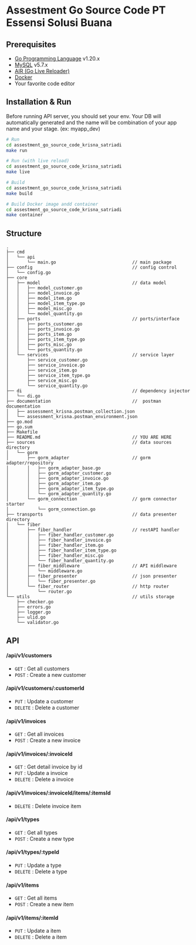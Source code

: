 # Assestment Go Source Code PT Essensi Solusi Buana

## Prerequisites

- [Go Programming Language](https://go.dev/dl/) v1.20.x
- [MySQL](https://www.mysql.com/downloads/) v5.7.x
- [AIR (Go Live Reloader)](https://github.com/cosmtrek/air)
- [Docker](https://www.docker.com/)
- Your favorite code editor

## Installation & Run

Before running API server, you should set your env. Your DB will automatically generated and the name will be combination of your app name and your stage. (ex: myapp_dev)

```bash
# Run
cd assestment_go_source_code_krisna_satriadi
make run
```

```bash
# Run (with live reload)
cd assestment_go_source_code_krisna_satriadi
make live
```

```bash
# Build
cd assestment_go_source_code_krisna_satriadi
make build
```

```bash
# Build Docker image andd container
cd assestment_go_source_code_krisna_satriadi
make container
```

## Structure

```
.
├── cmd
│   └── api
│       └── main.go								// main package
├── config										// config control
│   └── config.go
├── core
│   ├── model									// data model
│   │   ├── model_customer.go
│   │   ├── model_invoice.go
│   │   ├── model_item.go
│   │   ├── model_item_type.go
│   │   ├── model_misc.go
│   │   └── model_quantity.go
│   ├── ports									// ports/interface
│   │   ├── ports_customer.go
│   │   ├── ports_invoice.go
│   │   ├── ports_item.go
│   │   ├── ports_item_type.go
│   │   ├── ports_misc.go
│   │   └── ports_quantity.go
│   └── services								// service layer
│       ├── service_customer.go
│       ├── service_invoice.go
│       ├── service_item.go
│       ├── service_item_type.go
│       ├── service_misc.go
│       └── service_quantity.go
├── di											// dependency injector
│   └── di.go
├── documentation								//	postman documentation
│   ├── assessment_krisna.postman_collection.json
│   └── assessment_krisna.postman_environment.json
├── go.mod
├── go.sum
├── Makefile
├── README.md									// YOU ARE HERE
├── sources										// data sources directory
│   └── gorm
│       ├── gorm_adapter						// gorm adapter/repository
│       │   ├── gorm_adapter_base.go
│       │   ├── gorm_adapter_customer.go
│       │   ├── gorm_adapter_invoice.go
│       │   ├── gorm_adapter_item.go
│       │   ├── gorm_adapter_item_type.go
│       │   └── gorm_adapter_quantity.go
│       └── gorm_connection						// gorm connector starter
│           └── gorm_connection.go
├── transports									// data presenter directory
│   └── fiber
│       ├── fiber_handler						// restAPI handler
│       │   ├── fiber_handler_customer.go
│       │   ├── fiber_handler_invoice.go
│       │   ├── fiber_handler_item.go
│       │   ├── fiber_handler_item_type.go
│       │   ├── fiber_handler_misc.go
│       │   └── fiber_handler_quantity.go
│       ├── fiber_middleware					// API middleware
│       │   └── middleware.go
│       ├── fiber_presenter						// json presenter
│       │   └── fiber_presenter.go
│       └── fiber_router						// http router
│           └── router.go
└── utils										// utils storage
    ├── checker.go
    ├── errors.go
    ├── logger.go
    ├── ulid.go
    └── validator.go
```

## API

#### /api/v1/customers

- `GET` : Get all customers
- `POST` : Create a new customer

#### /api/v1/customers/:customerId

- `PUT` : Update a customer
- `DELETE` : Delete a customer

#### /api/v1/invoices

- `GET` : Get all invoices
- `POST` : Create a new invoice

#### /api/v1/invoices/:invoiceId

- `GET` : Get detail invoice by id
- `PUT` : Update a invoice
- `DELETE` : Delete a invoice

#### /api/v1/invoices/:invoiceId/items/:itemsId

- `DELETE` : Delete invoice item

#### /api/v1/types

- `GET` : Get all types
- `POST` : Create a new type

#### /api/v1/types/:typeId

- `PUT` : Update a type
- `DELETE` : Delete a type

#### /api/v1/items

- `GET` : Get all items
- `POST` : Create a new item

#### /api/v1/items/:itemId

- `PUT` : Update a item
- `DELETE` : Delete a item
